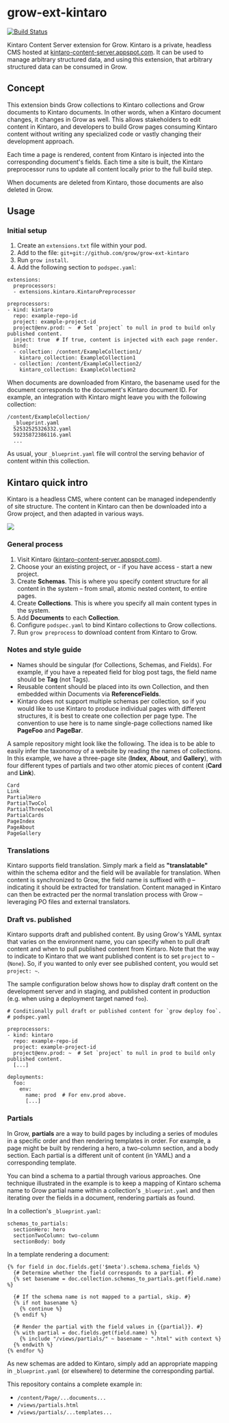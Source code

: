 # grow-ext-kintaro

[![Build Status](https://travis-ci.org/grow/grow-ext-kintaro.svg?branch=master)](https://travis-ci.org/grow/grow-ext-kintaro)

Kintaro Content Server extension for Grow. Kintaro is a private, headless CMS
hosted at
[kintaro-content-server.appspot.com](https://kintaro-content-server.appspot.com).
It can be used to manage arbitrary structured data, and using this extension,
that arbitrary structured data can be consumed in Grow.

## Concept

This extension binds Grow collections to Kintaro collections and Grow documents
to Kintaro documents. In other words, when a Kintaro document changes, it
changes in Grow as well. This allows stakeholders to edit content in Kintaro,
and developers to build Grow pages consuming Kintaro content without writing
any specialized code or vastly changing their development approach.

Each time a page is rendered, content from Kintaro is injected into the
corresponding document's fields. Each time a site is built, the Kintaro
preprocessor runs to update all content locally prior to the full build step.

When documents are deleted from Kintaro, those documents are also deleted in
Grow.

## Usage

### Initial setup

1. Create an `extensions.txt` file within your pod.
1. Add to the file: `git+git://github.com/grow/grow-ext-kintaro`
1. Run `grow install`.
1. Add the following section to `podspec.yaml`:

```
extensions:
  preprocessors:
  - extensions.kintaro.KintaroPreprocessor

preprocessors:
- kind: kintaro
  repo: example-repo-id
  project: example-project-id
  project@env.prod: ~  # Set `project` to null in prod to build only published content.
  inject: true  # If true, content is injected with each page render.
  bind:
  - collection: /content/ExampleCollection1/
    kintaro_collection: ExampleCollection1
  - collection: /content/ExampleCollection2/
    kintaro_collection: ExampleCollection2
```

When documents are downloaded from Kintaro, the basename used for the document
corresponds to the document's Kintaro document ID. For example, an integration
with Kintaro might leave you with the following collection:

```
/content/ExampleCollection/
  _blueprint.yaml
  52532525326332.yaml
  59235872386116.yaml
  ...
```

As usual, your `_blueprint.yaml` file will control the serving behavior of
content within this collection.

## Kintaro quick intro

Kintaro is a headless CMS, where content can be managed independently of site structure. The content in Kintaro can then be downloaded into a Grow project, and then adapted in various ways.

![](https://user-images.githubusercontent.com/646525/27766028-ab20235c-5e77-11e7-9593-385cb3dedf16.png)

### General process

1. Visit Kintaro ([kintaro-content-server.appspot.com](https://kintaro-content-server.appspot.com)).
1. Choose your an existing project, or - if you have access - start a new project.
1. Create **Schemas**. This is where you specify content structure for all content in the system – from small, atomic nested content, to entire pages.
1. Create **Collections**. This is where you specify all main content types in the system.
1. Add **Documents** to each **Collection**.
1. Configure `podspec.yaml` to bind Kintaro collections to Grow collections.
1. Run `grow preprocess` to download content from Kintaro to Grow.

### Notes and style guide

- Names should be singular (for Collections, Schemas, and Fields). For example, if you have a repeated field for blog post tags, the field name should be **Tag** (not Tags).
- Reusable content should be placed into its own Collection, and then embedded within Documents via **ReferenceFields**.
- Kintaro does not support multiple schemas per collection, so if you would like to use Kintaro to produce individual pages with different structures, it is best to create one collection per page type. The convention to use here is to name single-page collections named like **PageFoo** and **PageBar**.

A sample repository might look like the following. The idea is to be able to easily infer the taxonomoy of a website by reading the names of collections. In this example, we have a three-page site (**Index**, **About**, and **Gallery**), with four different types of partials and two other atomic pieces of content (**Card** and **Link**).

```
Card
Link
PartialHero
PartialTwoCol
PartialThreeCol
PartialCards
PageIndex
PageAbout
PageGallery
```

### Translations

Kintaro supports field translation. Simply mark a field as **"translatable"** within the schema editor and the field will be available for translation. When content is synchronized to Grow, the field name is suffixed with `@` – indicating it should be extracted for translation. Content managed in Kintaro can then be extracted per the normal translation process with Grow – leveraging PO files and external translators.

### Draft vs. published

Kintaro supports draft and published content. By using Grow's YAML syntax that varies on the environment name, you can specify when to pull draft content and when to pull published content from Kintaro. Note that the way to indicate to Kintaro that we want published content is to set `project` to `~` (`None`). So, if you wanted to only ever see published content, you would set `project: ~`.

The sample configuration below shows how to display draft content on the development server and in staging, and published content in production (e.g. when using a deployment target named `foo`).

```
# Conditionally pull draft or published content for `grow deploy foo`.
# podspec.yaml

preprocessors:
- kind: kintaro
  repo: example-repo-id
  project: example-project-id
  project@env.prod: ~  # Set `project` to null in prod to build only published content.
  [...]

deployments:
  foo:
    env:
      name: prod  # For env.prod above.
      [...]
```

### Partials

In Grow, **partials** are a way to build pages by including a series of modules
in a specific order and then rendering templates in order. For example, a page
might be built by rendering a hero, a two-column section, and a body section.
Each partial is a different unit of content (in YAML) and a corresponding
template.

You can bind a schema to a partial through various approaches. One technique
illustrated in the example is to keep a mapping of Kintaro schema name to Grow
partial name within a collection's `_blueprint.yaml` and then iterating over
the fields in a document, rendering partials as found.

In a collection's `_blueprint.yaml`:

```
schemas_to_partials:
  sectionHero: hero
  sectionTwoColumn: two-column
  sectionBody: body
```

In a template rendering a document:

```
{% for field in doc.fields.get('$meta').schema.schema_fields %}
  {# Determine whether the field corresponds to a partial. #}
  {% set basename = doc.collection.schemas_to_partials.get(field.name) %}

  {# If the schema name is not mapped to a partial, skip. #}
  {% if not basename %}
    {% continue %}
  {% endif %}

  {# Render the partial with the field values in {{partial}}. #}
  {% with partial = doc.fields.get(field.name) %}
    {% include "/views/partials/" ~ basename ~ ".html" with context %}
  {% endwith %}
{% endfor %}
```

As new schemas are added to Kintaro, simply add an appropriate mapping in
`_blueprint.yaml` (or elsewhere) to determine the corresponding partial.

This repository contains a complete example in:

- `/content/Page/...documents...`
- `/views/partials.html`
- `/views/partials/...templates...`
